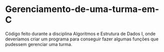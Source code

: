 # Gerenciamento-de-uma-turma-em-C
Código feito durante a disciplina Algoritmos e Estrutura de Dados I, 
onde deveríamos criar um programa para conseguir fazer algumas funções que pudessem gerenciar uma turma. 
